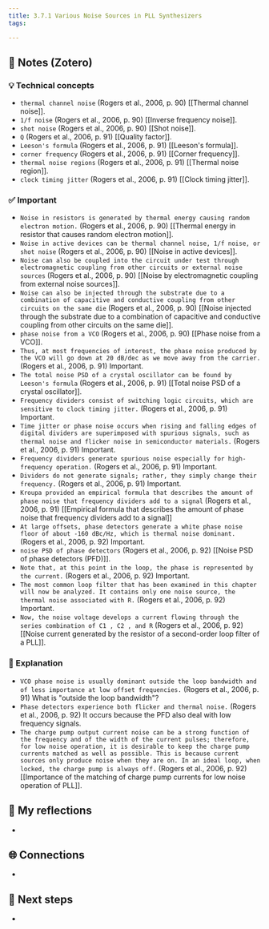 ```yaml
---
title: 3.7.1 Various Noise Sources in PLL Synthesizers
tags:

---
```


## 🔗 Notes (Zotero)
### 💡 Technical concepts
- `thermal channel noise` (Rogers et al., 2006, p. 90)
	[[Thermal channel noise]].
- `1/f noise` (Rogers et al., 2006, p. 90)
	[[Inverse frequency noise]].
- `shot noise` (Rogers et al., 2006, p. 90)
	[[Shot noise]].
- `Q` (Rogers et al., 2006, p. 91)
	[[Quality factor]].
- `Leeson's formula` (Rogers et al., 2006, p. 91)
	[[Leeson's formula]].
- `corner frequency` (Rogers et al., 2006, p. 91)
	[[Corner frequency]].
- `thermal noise regions` (Rogers et al., 2006, p. 91)
	[[Thermal noise region]].
- `clock timing jitter` (Rogers et al., 2006, p. 91)
	[[Clock timing jitter]].

### ✅️ Important
- `Noise in resistors is generated by thermal energy causing random electron motion.` (Rogers et al., 2006, p. 90)
	[[Thermal energy in resistor that causes random electron motion]].
- `Noise in active devices can be thermal channel noise, 1/f noise, or shot noise` (Rogers et al., 2006, p. 90)
	[[Noise in active devices]].
- `Noise can also be coupled into the circuit under test through electromagnetic coupling from other circuits or external noise sources` (Rogers et al., 2006, p. 90)
	[[Noise by electromagnetic coupling from external noise sources]].
- `Noise can also be injected through the substrate due to a combination of capacitive and conductive coupling from other circuits on the same die` (Rogers et al., 2006, p. 90)
	[[Noise injected through the substrate due to a combination of capacitive and conductive coupling from other circuits on the same die]].
- `phase noise from a VCO` (Rogers et al., 2006, p. 90)
	[[Phase noise from a VCO]].
- `Thus, at most frequencies of interest, the phase noise produced by the VCO will go down at 20 dB/dec as we move away from the carrier.` (Rogers et al., 2006, p. 91) Important.
- `The total noise PSD of a crystal oscillator can be found by Leeson's formula` (Rogers et al., 2006, p. 91)
	[[Total noise PSD of a crystal oscillator]].
- `Frequency dividers consist of switching logic circuits, which are sensitive to clock timing jitter.` (Rogers et al., 2006, p. 91) Important.
- `Time jitter or phase noise occurs when rising and falling edges of digital dividers are superimposed with spurious signals, such as thermal noise and flicker noise in semiconductor materials.` (Rogers et al., 2006, p. 91) Important.
- `Frequency dividers generate spurious noise especially for high-frequency operation.` (Rogers et al., 2006, p. 91) Important.
- `Dividers do not generate signals; rather, they simply change their frequency.` (Rogers et al., 2006, p. 91) Important.
- `Kroupa provided an empirical formula that describes the amount of phase noise that frequency dividers add to a signal` (Rogers et al., 2006, p. 91)
	[[Empirical formula that describes the amount of phase noise that frequency dividers add to a signal]]
- `At large offsets, phase detectors generate a white phase noise floor of about -160 dBc/Hz, which is thermal noise dominant.` (Rogers et al., 2006, p. 92) Important.
- `noise PSD of phase detectors` (Rogers et al., 2006, p. 92)
	[[Noise PSD of phase detectors (PFD)]].
- `Note that, at this point in the loop, the phase is represented by the current.` (Rogers et al., 2006, p. 92) Important.
- `The most common loop filter that has been examined in this chapter will now be analyzed. It contains only one noise source, the thermal noise associated with R.` (Rogers et al., 2006, p. 92) Important.
- `Now, the noise voltage develops a current flowing through the series combination of C1 , C2 , and R` (Rogers et al., 2006, p. 92)
	[[Noise current generated by the resistor of a second-order loop filter of a PLL]].

### ️🔶 Explanation
- `VCO phase noise is usually dominant outside the loop bandwidth and of less importance at low offset frequencies.` (Rogers et al., 2006, p. 91)
	What is "outside the loop bandwidth"?
- `Phase detectors experience both flicker and thermal noise.` (Rogers et al., 2006, p. 92)
	It occurs because the PFD also deal with low frequency signals.
- `The charge pump output current noise can be a strong function of the frequency and of the width of the current pulses; therefore, for low noise operation, it is desirable to keep the charge pump currents matched as well as possible. This is because current sources only produce noise when they are on. In an ideal loop, when locked, the charge pump is always off.` (Rogers et al., 2006, p. 92)
	[[Importance of the matching of charge pump currents for low noise operation of PLL]].

## 📝 My reflections
- 

## 🌐 Connections
- 

## 🧭 Next steps
- 

 